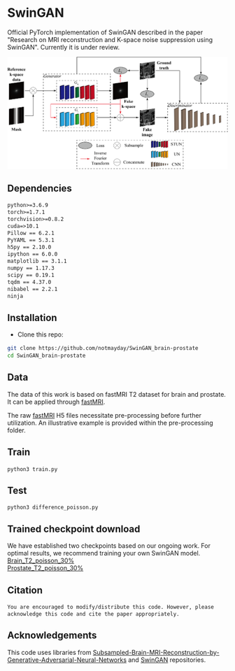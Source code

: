 # SwinGAN

Official PyTorch implementation of SwinGAN described in the paper "Research on MRI reconstruction and K-space noise suppression using SwinGAN". Currently it is under review.

<div align="center">
<img src="./asserts/framework.png" width="800px">
</div>

## Dependencies

```
python>=3.6.9
torch>=1.7.1
torchvision>=0.8.2
cuda=>10.1
Pillow == 6.2.1
PyYAML == 5.3.1
h5py == 2.10.0
ipython == 6.0.0
matplotlib == 3.1.1
numpy == 1.17.3
scipy == 0.19.1
tqdm == 4.37.0
nibabel == 2.2.1
ninja
```

## Installation
- Clone this repo:
```bash
git clone https://github.com/notmayday/SwinGAN_brain-prostate
cd SwinGAN_brain-prostate
```

## Data
The data of this work is based on fastMRI T2 dataset for brain and prostate. It can be applied through [fastMRI](https://fastmri.med.nyu.edu/).
<br />

The raw [fastMRI](https://fastmri.med.nyu.edu/) H5 files necessitate pre-processing before further utilization. An illustrative example is provided within the pre-processing folder.

## Train
```
python3 train.py 
```


## Test
```
python3 difference_poisson.py 
```

## Trained checkpoint download

We have established two checkpoints based on our ongoing work. For optimal results, we recommend training your own SwinGAN model.
<br />
[Brain_T2_poisson_30%](https://drive.google.com/file/d/1tXT0GCe8CQoDE2vj5v5v8_QgS0wKpLzP/view?usp=drive_link)
<br />
[Prostate_T2_poisson_30%](https://drive.google.com/file/d/1bBSJblid7wjS7EA24NSKY_t8a5-x6VWy/view?usp=drive_link)

## Citation
```
You are encouraged to modify/distribute this code. However, please acknowledge this code and cite the paper appropriately.
```

## Acknowledgements
This code uses libraries from [Subsampled-Brain-MRI-Reconstruction-by-Generative-Adversarial-Neural-Networks](https://github.com/ItamarDavid/Subsampled-Brain-MRI-Reconstruction-by-Generative-Adversarial-Neural-Networks) and [SwinGAN](https://github.com/learnerzx/SwinGAN) repositories.
